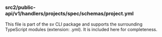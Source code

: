 ### src2/public-api/v1/handlers/projects/spec/schemas/project.yml

This file is part of the sv CLI package and supports the surrounding TypeScript modules (extension: .yml). It is included here for completeness.